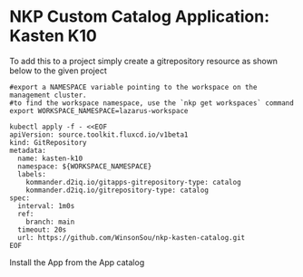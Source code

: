 # NKP Custom Catalog Application: Kasten K10

To add this to a project simply create a gitrepository resource as shown below to the given project

```
#export a NAMESPACE variable pointing to the workspace on the management cluster.
#to find the workspace namespace, use the `nkp get workspaces` command
export WORKSPACE_NAMESPACE=lazarus-workspace
```

```
kubectl apply -f - <<EOF
apiVersion: source.toolkit.fluxcd.io/v1beta1
kind: GitRepository
metadata:
  name: kasten-k10
  namespace: ${WORKSPACE_NAMESPACE}
  labels:
    kommander.d2iq.io/gitapps-gitrepository-type: catalog
    kommander.d2iq.io/gitrepository-type: catalog
spec:
  interval: 1m0s
  ref:
    branch: main
  timeout: 20s
  url: https://github.com/WinsonSou/nkp-kasten-catalog.git
EOF

``` 


Install the App from the App catalog